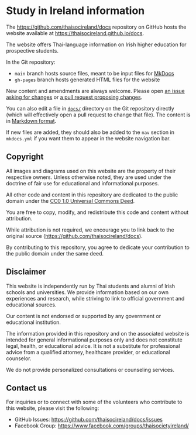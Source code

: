 # Study in Ireland information

The <https://github.com/thaisocireland/docs> repository on GitHub
hosts the website available at
<https://thaisocireland.github.io/docs>.

The website offers Thai-language information on Irish higher education for
prospective students.

In the Git repository:

- `main` branch hosts source files, meant to be input files for
  [MkDocs](https://www.mkdocs.org/)
- `gh-pages` branch hosts generated HTML files for the website

New content and amendments are always welcome.
Please open
[an issue asking for changes](https://github.com/thaisocireland/docs/issues)
or
[a pull request proposing changes](https://github.com/thaisocireland/docs/pulls).

You can also edit a file in [`docs/`](./docs/) directory
on the Git repository directly
(which will effectively open a pull request to change that file).
The content is in
[Markdown format](https://www.markdownguide.org/basic-syntax/).

If new files are added, they should also be added to the `nav` section in
`mkdocs.yml` if you want them to appear in the website navigation bar.

## Copyright

All images and diagrams used on this website are the property of their
respective owners.
Unless otherwise noted, they are used under the doctrine of fair use for
educational and informational purposes.

All other code and content in this repository are dedicated to the
public domain under the
[CC0 1.0 Universal Commons Deed](https://creativecommons.org/publicdomain/zero/1.0/).

You are free to copy, modify, and redistribute this code and content without
attribution.

While attribution is not required, we encourage you to link back to the
original source (<https://github.com/thaisocireland/docs>).

By contributing to this repository, you agree to dedicate your contribution to
the public domain under the same deed.

## Disclaimer

This website is independently run by Thai students and alumni of Irish
schools and universities.
We provide information based on our own experiences and research,
while striving to link to official government and educational sources.

Our content is not endorsed or supported by any government or educational
institution.

The information provided in this repository and on the associated website is
intended for general informational purposes only and does not constitute legal,
health, or educational advice.
It is not a substitute for professional advice from a qualified attorney,
healthcare provider, or educational counselor.

We do not provide personalized consultations or counseling services.

## Contact us

For inquiries or to connect with some of the volunteers who contribute to this
website, please visit the following:

- GitHub Issues: <https://github.com/thaisocireland/docs/issues>
- Facebook Group: <https://www.facebook.com/groups/thaisocietyireland/>
